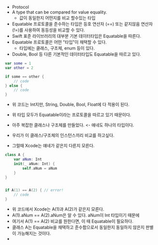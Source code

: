 - Protocol
- A type that can be compared for value equality.
	- 값이 동일한지 어떤지를 비교 할수있는 타입
- Equatable 프로토콜을 준수하는 타입은 등호 연산자 (\==) 또는 같지않음 연산자(!=)를 사용하여 동등성을 비교할 수 있다.
- Swift 표준 라이브러리의 대부분 기본 데이터타입은 Equatable을 따른다.
- Equatable 프로토콜은 어떤 "타입"이 채택할 수 있다.
	- 타입에는 클래스, 구조체, enum 등이 있다.
- Double, Bool 등 다른 기본적인 데이터타입도 Equatable을 따르고 있다.
```swift
var some = 1
var other = 2

if some == other {
	// code
} else {
	// code
}
```
- 위 코드는 Int지만, String, Double, Bool, Float에 다 적용이 된다.
- 위 타입 모두가 Equatable이라는 프로토콜을 따르고 있기 때문이다.

- 아주 복잡한 클래스나 구조체를 만들었다. <- 얘네도 하나의 타입이다.
- 우리가 이 클래스/구조체의 인스턴스끼리 비교를 하고싶다.
- 그럴때 Xcode는 얘네가 같은지 다른지 모른다.
```swift
class A {
	var aNum: Int
	init(_ aNum: Int) {
		self.aNum = aNum
	}
}


if A(1) == A(2) { // error!
	// code
}
```
-  위 코드에서 Xcode는 A(1)과 A(2)가 같은지 모른다.
- A(1).aNum == A(2).aNum은 알 수 있다. aNum이 Int 타입이기 때문에
- 여기서 A(1) == A(2) 비교를 원한다면, 이 때 Equatable이 필요하다.
- 클래스 A는 Equatable을 채택하고 준수함으로서 동일한지 동일하지 않은지 판별이 가능해지는 것이다.
- 